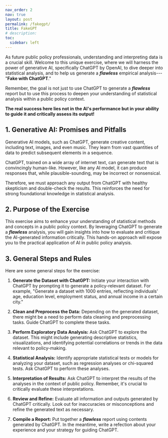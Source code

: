 ```yaml
---
nav_order: 2
nav: true
layout: post
permalink: /fakegpt/
title: FakeGPT
# description:
toc:
  sidebar: left
---
```


As future public policy professionals, understanding and interpreting data is a crucial skill. Welcome to this unique exercise, where we will harness the power of generative AI, specifically ChatGPT by OpenAI, to dive deeper into statistical analysis, and to help us generate a **_flawless_** empirical analysis---"**Fake with ChatGPT**."

Remember, the goal is not just to use ChatGPT to generate a **_flawless_** report but to use this process to deepen your understanding of statistical analysis within a public policy context. 

**The real success here lies not in the AI's performance but in your ability to guide it and critically assess its output!**

## 1. Generative AI: Promises and Pitfalls

Generative AI models, such as ChatGPT, generate creative content, including text, images, and even music. They learn from vast quantities of data to predict subsequent elements in a sequence.

ChatGPT, trained on a wide array of internet text, can generate text that is convincingly human-like. However, like any AI model, it can produce responses that, while plausible-sounding, may be incorrect or nonsensical.

Therefore, we must approach any output from ChatGPT with healthy skepticism and double-check the results. This reinforces the need for strong foundational knowledge in statistical analysis.

## 2. Purpose of the Exercise

This exercise aims to enhance your understanding of statistical methods and concepts in a public policy context. By leveraging ChatGPT to generate a **_flawless_** analysis, you will gain insights into how to evaluate and critique the AI-generated information critically. This hands-on approach will expose you to the practical application of AI in public policy analysis.

## 3. General Steps and Rules

Here are some general steps for the exercise:

1. **Generate the Dataset with ChatGPT:** Initiate your interaction with ChatGPT by prompting it to generate a policy-relevant dataset. For example, "Generate a dataset with 1000 entries, reflecting individuals' age, education level, employment status, and annual income in a certain city."

2. **Clean and Preprocess the Data:** Depending on the generated dataset, there might be a need to perform data cleaning and preprocessing tasks. Guide ChatGPT to complete these tasks.

3. **Perform Exploratory Data Analysis:** Ask ChatGPT to explore the dataset. This might include generating descriptive statistics, visualizations, and identifying potential correlations or trends in the data relevant to policy-making.

4. **Statistical Analysis:** Identify appropriate statistical tests or models for analyzing your dataset, such as regression analyses or chi-squared tests. Ask ChatGPT to perform these analyses.

5. **Interpretation of Results:** Ask ChatGPT to interpret the results of the analyses in the context of public policy. Remember, it's crucial to critically evaluate these interpretations.

6. **Review and Refine:** Evaluate all information and outputs generated by ChatGPT critically. Look out for inaccuracies or misconceptions and refine the generated text as necessary.

7. **Compile a Report:** Put together a **_flawless_** report using contents generated by ChatGPT. In the meantime, write a refection about your experience and your strategy for guiding ChatGPT.
